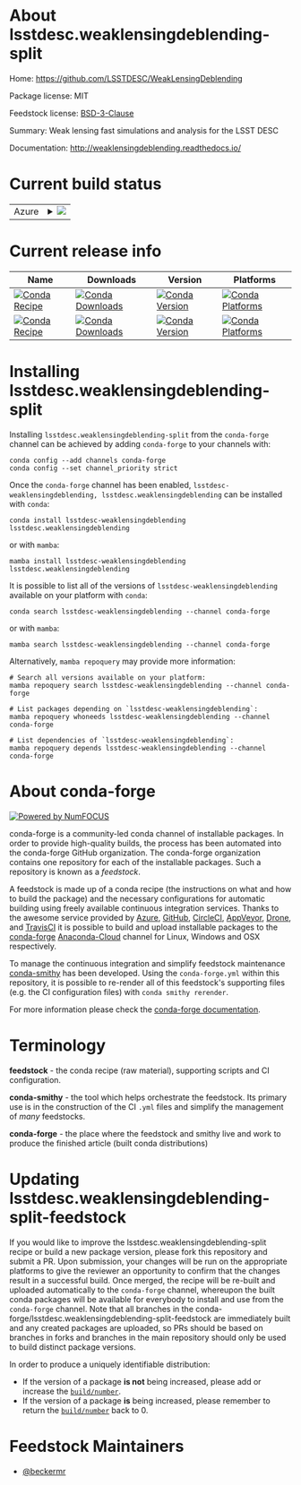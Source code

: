 About lsstdesc.weaklensingdeblending-split
==========================================

Home: https://github.com/LSSTDESC/WeakLensingDeblending

Package license: MIT

Feedstock license: [BSD-3-Clause](https://github.com/conda-forge/lsstdesc.weaklensingdeblending-feedstock/blob/main/LICENSE.txt)

Summary: Weak lensing fast simulations and analysis for the LSST DESC

Documentation: http://weaklensingdeblending.readthedocs.io/

Current build status
====================


<table>
    
  <tr>
    <td>Azure</td>
    <td>
      <details>
        <summary>
          <a href="https://dev.azure.com/conda-forge/feedstock-builds/_build/latest?definitionId=8356&branchName=main">
            <img src="https://dev.azure.com/conda-forge/feedstock-builds/_apis/build/status/lsstdesc.weaklensingdeblending-feedstock?branchName=main">
          </a>
        </summary>
        <table>
          <thead><tr><th>Variant</th><th>Status</th></tr></thead>
          <tbody><tr>
              <td>linux_64_python3.10.____cpython</td>
              <td>
                <a href="https://dev.azure.com/conda-forge/feedstock-builds/_build/latest?definitionId=8356&branchName=main">
                  <img src="https://dev.azure.com/conda-forge/feedstock-builds/_apis/build/status/lsstdesc.weaklensingdeblending-feedstock?branchName=main&jobName=linux&configuration=linux%20linux_64_python3.10.____cpython" alt="variant">
                </a>
              </td>
            </tr><tr>
              <td>linux_64_python3.11.____cpython</td>
              <td>
                <a href="https://dev.azure.com/conda-forge/feedstock-builds/_build/latest?definitionId=8356&branchName=main">
                  <img src="https://dev.azure.com/conda-forge/feedstock-builds/_apis/build/status/lsstdesc.weaklensingdeblending-feedstock?branchName=main&jobName=linux&configuration=linux%20linux_64_python3.11.____cpython" alt="variant">
                </a>
              </td>
            </tr><tr>
              <td>linux_64_python3.8.____cpython</td>
              <td>
                <a href="https://dev.azure.com/conda-forge/feedstock-builds/_build/latest?definitionId=8356&branchName=main">
                  <img src="https://dev.azure.com/conda-forge/feedstock-builds/_apis/build/status/lsstdesc.weaklensingdeblending-feedstock?branchName=main&jobName=linux&configuration=linux%20linux_64_python3.8.____cpython" alt="variant">
                </a>
              </td>
            </tr><tr>
              <td>linux_64_python3.9.____cpython</td>
              <td>
                <a href="https://dev.azure.com/conda-forge/feedstock-builds/_build/latest?definitionId=8356&branchName=main">
                  <img src="https://dev.azure.com/conda-forge/feedstock-builds/_apis/build/status/lsstdesc.weaklensingdeblending-feedstock?branchName=main&jobName=linux&configuration=linux%20linux_64_python3.9.____cpython" alt="variant">
                </a>
              </td>
            </tr><tr>
              <td>osx_64_python3.10.____cpython</td>
              <td>
                <a href="https://dev.azure.com/conda-forge/feedstock-builds/_build/latest?definitionId=8356&branchName=main">
                  <img src="https://dev.azure.com/conda-forge/feedstock-builds/_apis/build/status/lsstdesc.weaklensingdeblending-feedstock?branchName=main&jobName=osx&configuration=osx%20osx_64_python3.10.____cpython" alt="variant">
                </a>
              </td>
            </tr><tr>
              <td>osx_64_python3.11.____cpython</td>
              <td>
                <a href="https://dev.azure.com/conda-forge/feedstock-builds/_build/latest?definitionId=8356&branchName=main">
                  <img src="https://dev.azure.com/conda-forge/feedstock-builds/_apis/build/status/lsstdesc.weaklensingdeblending-feedstock?branchName=main&jobName=osx&configuration=osx%20osx_64_python3.11.____cpython" alt="variant">
                </a>
              </td>
            </tr><tr>
              <td>osx_64_python3.8.____cpython</td>
              <td>
                <a href="https://dev.azure.com/conda-forge/feedstock-builds/_build/latest?definitionId=8356&branchName=main">
                  <img src="https://dev.azure.com/conda-forge/feedstock-builds/_apis/build/status/lsstdesc.weaklensingdeblending-feedstock?branchName=main&jobName=osx&configuration=osx%20osx_64_python3.8.____cpython" alt="variant">
                </a>
              </td>
            </tr><tr>
              <td>osx_64_python3.9.____cpython</td>
              <td>
                <a href="https://dev.azure.com/conda-forge/feedstock-builds/_build/latest?definitionId=8356&branchName=main">
                  <img src="https://dev.azure.com/conda-forge/feedstock-builds/_apis/build/status/lsstdesc.weaklensingdeblending-feedstock?branchName=main&jobName=osx&configuration=osx%20osx_64_python3.9.____cpython" alt="variant">
                </a>
              </td>
            </tr>
          </tbody>
        </table>
      </details>
    </td>
  </tr>
</table>

Current release info
====================

| Name | Downloads | Version | Platforms |
| --- | --- | --- | --- |
| [![Conda Recipe](https://img.shields.io/badge/recipe-lsstdesc--weaklensingdeblending-green.svg)](https://anaconda.org/conda-forge/lsstdesc-weaklensingdeblending) | [![Conda Downloads](https://img.shields.io/conda/dn/conda-forge/lsstdesc-weaklensingdeblending.svg)](https://anaconda.org/conda-forge/lsstdesc-weaklensingdeblending) | [![Conda Version](https://img.shields.io/conda/vn/conda-forge/lsstdesc-weaklensingdeblending.svg)](https://anaconda.org/conda-forge/lsstdesc-weaklensingdeblending) | [![Conda Platforms](https://img.shields.io/conda/pn/conda-forge/lsstdesc-weaklensingdeblending.svg)](https://anaconda.org/conda-forge/lsstdesc-weaklensingdeblending) |
| [![Conda Recipe](https://img.shields.io/badge/recipe-lsstdesc.weaklensingdeblending-green.svg)](https://anaconda.org/conda-forge/lsstdesc.weaklensingdeblending) | [![Conda Downloads](https://img.shields.io/conda/dn/conda-forge/lsstdesc.weaklensingdeblending.svg)](https://anaconda.org/conda-forge/lsstdesc.weaklensingdeblending) | [![Conda Version](https://img.shields.io/conda/vn/conda-forge/lsstdesc.weaklensingdeblending.svg)](https://anaconda.org/conda-forge/lsstdesc.weaklensingdeblending) | [![Conda Platforms](https://img.shields.io/conda/pn/conda-forge/lsstdesc.weaklensingdeblending.svg)](https://anaconda.org/conda-forge/lsstdesc.weaklensingdeblending) |

Installing lsstdesc.weaklensingdeblending-split
===============================================

Installing `lsstdesc.weaklensingdeblending-split` from the `conda-forge` channel can be achieved by adding `conda-forge` to your channels with:

```
conda config --add channels conda-forge
conda config --set channel_priority strict
```

Once the `conda-forge` channel has been enabled, `lsstdesc-weaklensingdeblending, lsstdesc.weaklensingdeblending` can be installed with `conda`:

```
conda install lsstdesc-weaklensingdeblending lsstdesc.weaklensingdeblending
```

or with `mamba`:

```
mamba install lsstdesc-weaklensingdeblending lsstdesc.weaklensingdeblending
```

It is possible to list all of the versions of `lsstdesc-weaklensingdeblending` available on your platform with `conda`:

```
conda search lsstdesc-weaklensingdeblending --channel conda-forge
```

or with `mamba`:

```
mamba search lsstdesc-weaklensingdeblending --channel conda-forge
```

Alternatively, `mamba repoquery` may provide more information:

```
# Search all versions available on your platform:
mamba repoquery search lsstdesc-weaklensingdeblending --channel conda-forge

# List packages depending on `lsstdesc-weaklensingdeblending`:
mamba repoquery whoneeds lsstdesc-weaklensingdeblending --channel conda-forge

# List dependencies of `lsstdesc-weaklensingdeblending`:
mamba repoquery depends lsstdesc-weaklensingdeblending --channel conda-forge
```


About conda-forge
=================

[![Powered by
NumFOCUS](https://img.shields.io/badge/powered%20by-NumFOCUS-orange.svg?style=flat&colorA=E1523D&colorB=007D8A)](https://numfocus.org)

conda-forge is a community-led conda channel of installable packages.
In order to provide high-quality builds, the process has been automated into the
conda-forge GitHub organization. The conda-forge organization contains one repository
for each of the installable packages. Such a repository is known as a *feedstock*.

A feedstock is made up of a conda recipe (the instructions on what and how to build
the package) and the necessary configurations for automatic building using freely
available continuous integration services. Thanks to the awesome service provided by
[Azure](https://azure.microsoft.com/en-us/services/devops/), [GitHub](https://github.com/),
[CircleCI](https://circleci.com/), [AppVeyor](https://www.appveyor.com/),
[Drone](https://cloud.drone.io/welcome), and [TravisCI](https://travis-ci.com/)
it is possible to build and upload installable packages to the
[conda-forge](https://anaconda.org/conda-forge) [Anaconda-Cloud](https://anaconda.org/)
channel for Linux, Windows and OSX respectively.

To manage the continuous integration and simplify feedstock maintenance
[conda-smithy](https://github.com/conda-forge/conda-smithy) has been developed.
Using the ``conda-forge.yml`` within this repository, it is possible to re-render all of
this feedstock's supporting files (e.g. the CI configuration files) with ``conda smithy rerender``.

For more information please check the [conda-forge documentation](https://conda-forge.org/docs/).

Terminology
===========

**feedstock** - the conda recipe (raw material), supporting scripts and CI configuration.

**conda-smithy** - the tool which helps orchestrate the feedstock.
                   Its primary use is in the construction of the CI ``.yml`` files
                   and simplify the management of *many* feedstocks.

**conda-forge** - the place where the feedstock and smithy live and work to
                  produce the finished article (built conda distributions)


Updating lsstdesc.weaklensingdeblending-split-feedstock
=======================================================

If you would like to improve the lsstdesc.weaklensingdeblending-split recipe or build a new
package version, please fork this repository and submit a PR. Upon submission,
your changes will be run on the appropriate platforms to give the reviewer an
opportunity to confirm that the changes result in a successful build. Once
merged, the recipe will be re-built and uploaded automatically to the
`conda-forge` channel, whereupon the built conda packages will be available for
everybody to install and use from the `conda-forge` channel.
Note that all branches in the conda-forge/lsstdesc.weaklensingdeblending-split-feedstock are
immediately built and any created packages are uploaded, so PRs should be based
on branches in forks and branches in the main repository should only be used to
build distinct package versions.

In order to produce a uniquely identifiable distribution:
 * If the version of a package **is not** being increased, please add or increase
   the [``build/number``](https://docs.conda.io/projects/conda-build/en/latest/resources/define-metadata.html#build-number-and-string).
 * If the version of a package **is** being increased, please remember to return
   the [``build/number``](https://docs.conda.io/projects/conda-build/en/latest/resources/define-metadata.html#build-number-and-string)
   back to 0.

Feedstock Maintainers
=====================

* [@beckermr](https://github.com/beckermr/)

